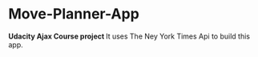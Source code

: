 # Move-Planner-App
<b>Udacity Ajax Course project </b>
It uses The Ney York Times Api to build this app. 
